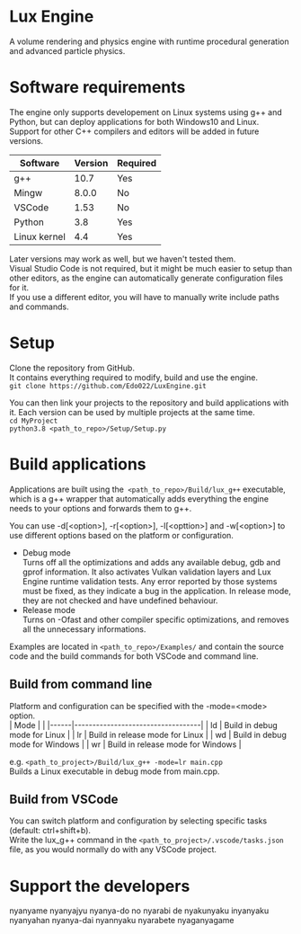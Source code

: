 # Lux Engine
A volume rendering and physics engine with runtime procedural generation and advanced particle physics.  

# Software requirements
The engine only supports developement on Linux systems using g++ and Python,
but can deploy applications for both Windows10 and Linux.  
Support for other C++ compilers and editors will be added in future versions.

| Software     | Version | Required |
|--------------|---------|----------|
| g++          | 10.7    | Yes      |
| Mingw        | 8.0.0   | No       |
| VSCode       | 1.53    | No       |
| Python       | 3.8     | Yes      |
| Linux kernel | 4.4     | Yes      |


Later versions may work as well, but we haven't tested them.  
Visual Studio Code is not required, but it might be much easier to setup than other editors, as the engine can automatically generate configuration files for it.  
If you use a different editor, you will have to manually write include paths and commands.



# Setup
Clone the repository from GitHub.  
It contains everything required to modify, build and use the engine.  
`git clone https://github.com/Edo022/LuxEngine.git`  

You can then link your projects to the repository and build applications with it.
Each version can be used by multiple projects at the same time.  
`cd MyProject`  
`python3.8 <path_to_repo>/Setup/Setup.py`


# Build applications
Applications are built using the` <path_to_repo>/Build/lux_g++` executable, 
which is a g++ wrapper that automatically adds everything the engine needs to your options and forwards them to g++.   

You can use -d[\<option\>], -r[\<option\>], -l[\<opttion\>] and -w[\<option\>] to use different options based on the platform or configuration.  
 
- Debug mode  
    Turns off all the optimizations and adds any available debug, gdb and gprof information.
    It also activates Vulkan validation layers and Lux Engine runtime validation tests.
    Any error reported by those systems must be fixed, as they indicate a bug in the application.
    In release mode, they are not checked and have undefined behaviour.  
- Release mode  
    Turns on -Ofast and other compiler specific optimizations, and removes all the unnecessary informations.  
 
Examples are located in `<path_to_repo>/Examples/` and contain the source code and the build commands for both VSCode and command line.  
 
## Build from command line
Platform and configuration can be specified with the -mode=\<mode\> option.  
| Mode |                                   |
|------|-----------------------------------|
| ld   | Build in debug mode for Linux     |
| lr   | Build in release mode for Linux   |
| wd   | Build in debug mode for Windows   |
| wr   | Build in release mode for Windows |

e.g. `<path_to_project>/Build/lux_g++ -mode=lr main.cpp`  
Builds a Linux executable in debug mode from main.cpp.  


## Build from VSCode
You can switch platform and configuration by selecting specific tasks (default: ctrl+shift+b).  
Write the lux_g++ command in the `<path_to_project>/.vscode/tasks.json` file, as you would normally do with any VSCode project.




# Support the developers
nyanyame nyanyajyu nyanya-do no nyarabi de nyakunyaku inyanyaku nyanyahan nyanya-dai nyannyaku nyarabete nyaganyagame
